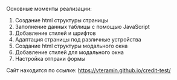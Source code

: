 Основные моменты реализации:
1. Создание html структуры страницы
2. Заполнение данных таблицы с помощью JavaScript
3. Добавление стилей и шрифтов
4. Адаптация страницы под различные устройства
5. Создание html структуры модального окна
6. Добавление стилей для модального окна
7. Настройка отпраки формы

Сайт находится по ссылке:
https://vteramin.github.io/credit-test/
